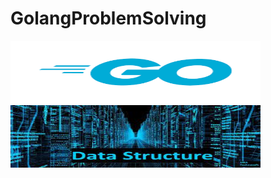 # GolangProblemSolving

<img src= "logos/gologo.png" width="400" height="100" />   <img src= "logos/dsa.jpeg" width="400" height="100" /> 
